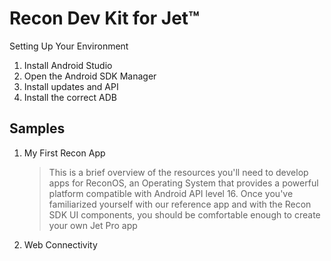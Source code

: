# Recon Dev Kit for Jet™

Setting Up Your Environment

1. Install Android Studio
2. Open the Android SDK Manager
3. Install updates and API
4. Install the correct ADB

## Samples

1. My First Recon App
   > This is a brief overview of the resources you'll need to develop apps for ReconOS, an Operating System that provides a powerful platform compatible with Android API level 16. Once you've familiarized yourself with our reference app and with the Recon SDK UI components, you should be comfortable enough to create your own Jet Pro app
2. Web Connectivity
  > 